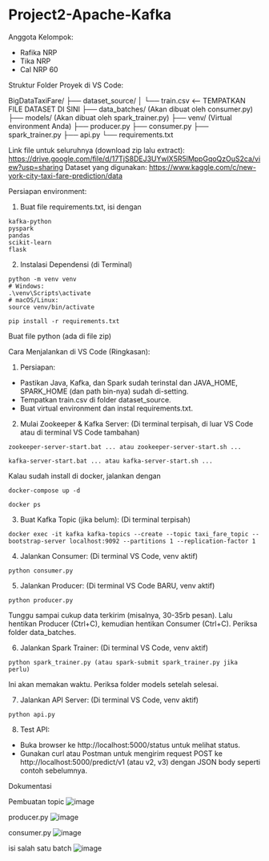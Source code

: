 # Project2-Apache-Kafka
Anggota Kelompok:
- Rafika NRP
- Tika NRP
- Cal NRP 60

Struktur Folder Proyek di VS Code:

BigDataTaxiFare/
├── dataset_source/
│   └── train.csv         <-- TEMPATKAN FILE DATASET DI SINI
├── data_batches/         (Akan dibuat oleh consumer.py)
├── models/               (Akan dibuat oleh spark_trainer.py)
├── venv/                 (Virtual environment Anda)
├── producer.py
├── consumer.py
├── spark_trainer.py
├── api.py
└── requirements.txt      

Link file untuk seluruhnya (download zip lalu extract): https://drive.google.com/file/d/17TjS8DEJ3UYwlX5R5lMppGqoQzOuS2ca/view?usp=sharing
Dataset yang digunakan: https://www.kaggle.com/c/new-york-city-taxi-fare-prediction/data

Persiapan environment:
1. Buat file requirements.txt, isi dengan
```
kafka-python
pyspark
pandas
scikit-learn
flask
```
2. Instalasi Dependensi (di Terminal)
```
python -m venv venv
# Windows:
.\venv\Scripts\activate
# macOS/Linux:
source venv/bin/activate
```
```
pip install -r requirements.txt
```
Buat file python (ada di file zip)

Cara Menjalankan di VS Code (Ringkasan):

1. Persiapan:
- Pastikan Java, Kafka, dan Spark sudah terinstal dan JAVA_HOME, SPARK_HOME (dan path bin-nya) sudah di-setting.
- Tempatkan train.csv di folder dataset_source.
- Buat virtual environment dan instal requirements.txt.
2. Mulai Zookeeper & Kafka Server: (Di terminal terpisah, di luar VS Code atau di terminal VS Code tambahan)
```
zookeeper-server-start.bat ... atau zookeeper-server-start.sh ...
```
```
kafka-server-start.bat ... atau kafka-server-start.sh ...
```
Kalau sudah install di docker, jalankan dengan
```
docker-compose up -d
```
```
docker ps
```
3. Buat Kafka Topic (jika belum): (Di terminal terpisah)
```
docker exec -it kafka kafka-topics --create --topic taxi_fare_topic --bootstrap-server localhost:9092 --partitions 1 --replication-factor 1
```
4. Jalankan Consumer: (Di terminal VS Code, venv aktif)
```
python consumer.py
```
5. Jalankan Producer: (Di terminal VS Code BARU, venv aktif)
```
python producer.py
```
Tunggu sampai cukup data terkirim (misalnya, 30-35rb pesan). Lalu hentikan Producer (Ctrl+C), kemudian hentikan Consumer (Ctrl+C). Periksa folder data_batches.

6. Jalankan Spark Trainer: (Di terminal VS Code, venv aktif)
```
python spark_trainer.py (atau spark-submit spark_trainer.py jika perlu)
```
Ini akan memakan waktu. Periksa folder models setelah selesai.

7. Jalankan API Server: (Di terminal VS Code, venv aktif)
```
python api.py
```
8. Test API:
- Buka browser ke http://localhost:5000/status untuk melihat status.
- Gunakan curl atau Postman untuk mengirim request POST ke http://localhost:5000/predict/v1 (atau v2, v3) dengan JSON body seperti contoh sebelumnya.

Dokumentasi

Pembuatan topic
![image](https://github.com/user-attachments/assets/643e59e0-7b38-442e-8ad2-ad707b6cdb5b)

producer.py
![image](https://github.com/user-attachments/assets/168c325a-19a7-46cf-94b1-d992980359af)

consumer.py
![image](https://github.com/user-attachments/assets/886717e7-7f14-4822-8fa5-9b2056318281)

isi salah satu batch
![image](https://github.com/user-attachments/assets/daab7d92-ce41-4fd8-b346-0ebc8dbb5b33)


